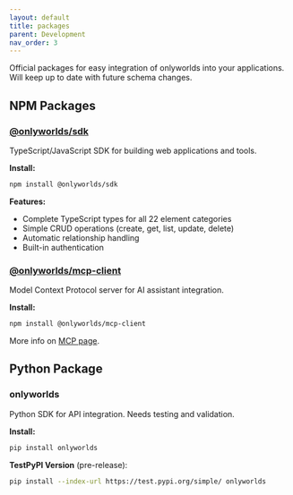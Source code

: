 ```yaml
---
layout: default
title: packages
parent: Development
nav_order: 3
---
```



Official packages for easy integration of onlyworlds into your applications. Will keep up to date with future schema changes.

## NPM Packages

### [@onlyworlds/sdk](https://www.npmjs.com/package/@onlyworlds/sdk)

TypeScript/JavaScript SDK for building web applications and tools.

**Install:**
```bash
npm install @onlyworlds/sdk
```

**Features:**
- Complete TypeScript types for all 22 element categories
- Simple CRUD operations (create, get, list, update, delete)
- Automatic relationship handling
- Built-in authentication

### [@onlyworlds/mcp-client](https://www.npmjs.com/package/@onlyworlds/mcp-client)

Model Context Protocol server for AI assistant integration.

**Install:**
```bash
npm install @onlyworlds/mcp-client
```

More info on [MCP page](mcp-server/).

## Python Package

### onlyworlds

Python SDK for API integration. Needs testing and validation.

**Install:**
```bash
pip install onlyworlds
```

**TestPyPI Version** (pre-release):
```bash
pip install --index-url https://test.pypi.org/simple/ onlyworlds
```

 